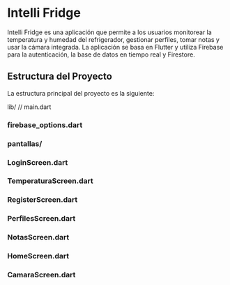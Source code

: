 # Intelli Fridge
Intelli Fridge es una aplicación que permite a los usuarios monitorear la temperatura y humedad del refrigerador, gestionar perfiles, tomar notas y usar la cámara integrada. La aplicación se basa en Flutter y utiliza Firebase para la autenticación, la base de datos en tiempo real y Firestore.

## Estructura del Proyecto
La estructura principal del proyecto es la siguiente:

lib/
// main.dart
### firebase_options.dart
### pantallas/
### LoginScreen.dart
### TemperaturaScreen.dart
### RegisterScreen.dart
### PerfilesScreen.dart
### NotasScreen.dart
### HomeScreen.dart
### CamaraScreen.dart

